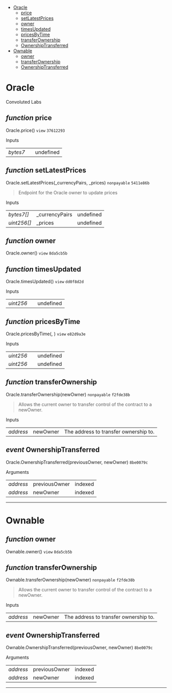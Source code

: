 * [Oracle](#oracle)
  * [price](#function-price)
  * [setLatestPrices](#function-setlatestprices)
  * [owner](#function-owner)
  * [timesUpdated](#function-timesupdated)
  * [pricesByTime](#function-pricesbytime)
  * [transferOwnership](#function-transferownership)
  * [OwnershipTransferred](#event-ownershiptransferred)
* [Ownable](#ownable)
  * [owner](#function-owner)
  * [transferOwnership](#function-transferownership)
  * [OwnershipTransferred](#event-ownershiptransferred)

# Oracle

Convoluted Labs

## *function* price

Oracle.price() `view` `37612293`


Inputs

| | | |
|-|-|-|
| *bytes7* |  | undefined |


## *function* setLatestPrices

Oracle.setLatestPrices(_currencyPairs, _prices) `nonpayable` `5411e86b`

> Endpoint for the Oracle owner to update prices

Inputs

| | | |
|-|-|-|
| *bytes7[]* | _currencyPairs | undefined |
| *uint256[]* | _prices | undefined |


## *function* owner

Oracle.owner() `view` `8da5cb5b`





## *function* timesUpdated

Oracle.timesUpdated() `view` `dd0f8d2d`


Inputs

| | | |
|-|-|-|
| *uint256* |  | undefined |


## *function* pricesByTime

Oracle.pricesByTime(, ) `view` `e82d9a3e`


Inputs

| | | |
|-|-|-|
| *uint256* |  | undefined |
| *uint256* |  | undefined |


## *function* transferOwnership

Oracle.transferOwnership(newOwner) `nonpayable` `f2fde38b`

> Allows the current owner to transfer control of the contract to a newOwner.

Inputs

| | | |
|-|-|-|
| *address* | newOwner | The address to transfer ownership to. |

## *event* OwnershipTransferred

Oracle.OwnershipTransferred(previousOwner, newOwner) `8be0079c`

Arguments

| | | |
|-|-|-|
| *address* | previousOwner | indexed |
| *address* | newOwner | indexed |


---
# Ownable


## *function* owner

Ownable.owner() `view` `8da5cb5b`





## *function* transferOwnership

Ownable.transferOwnership(newOwner) `nonpayable` `f2fde38b`

> Allows the current owner to transfer control of the contract to a newOwner.

Inputs

| | | |
|-|-|-|
| *address* | newOwner | The address to transfer ownership to. |


## *event* OwnershipTransferred

Ownable.OwnershipTransferred(previousOwner, newOwner) `8be0079c`

Arguments

| | | |
|-|-|-|
| *address* | previousOwner | indexed |
| *address* | newOwner | indexed |


---